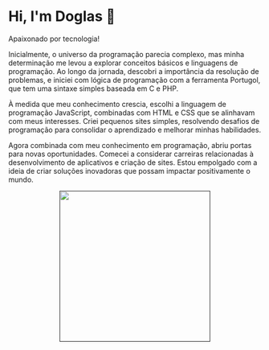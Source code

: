 # Hi, I'm Doglas 🤙

Apaixonado por tecnologia! 
<br>

Inicialmente, o universo da programação parecia complexo, mas minha determinação me levou a explorar conceitos básicos e linguagens de programação. Ao longo da jornada, descobri a importância da resolução de problemas, e iniciei com lógica de programação com a ferramenta Portugol, que tem uma sintaxe simples baseada em C e PHP.

À medida que meu conhecimento crescia, escolhi a linguagem de programação JavaScript, combinadas com HTML e CSS que se alinhavam com meus interesses. Criei pequenos sites simples, resolvendo desafios de programação para consolidar o aprendizado e melhorar minhas habilidades.

Agora combinada com meu conhecimento em programação, abriu portas para novas oportunidades. Comecei a considerar carreiras relacionadas à desenvolvimento de aplicativos e criação de sites. Estou empolgado com a ideia de criar soluções inovadoras que possam impactar positivamente o mundo.



<p align="center">
  <a href="">
    <img src="https://github.com/RastercOd/RastercOd/assets/118366405/3a886427-e775-4cbf-9256-2830a18edb2e" width="300" height="300">
  </a>
</p>
